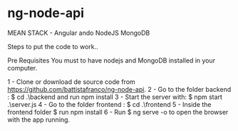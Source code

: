 # ng-node-api
MEAN STACK - Angular ando NodeJS MongoDB

Steps to put the code to work..

Pre Requisites
You must to have nodejs and MongoDB installed in your computer.

1 - Clone or download de source code from https://github.com/battistafranco/ng-node-api.
2 - Go to the folder backend : $ cd .\backend and run npm install
3 - Start the server with: $ npm start .\server.js
4 - Go to the folder frontend : $ cd .\frontend 
5 - Inside the frontend folder $ run npm install
6 - Run $ ng serve -o to open the browser with the app running.